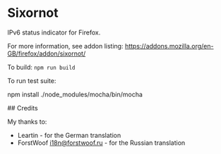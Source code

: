 Sixornot
========

IPv6 status indicator for Firefox.

For more information, see addon listing: https://addons.mozilla.org/en-GB/firefox/addon/sixornot/


To build: ```npm run build```


To run test suite:

npm install
./node_modules/mocha/bin/mocha


## Credits

My thanks to:

 * Leartin - for the German translation
 * ForstWoof <i18n@forstwoof.ru> - for the Russian translation

